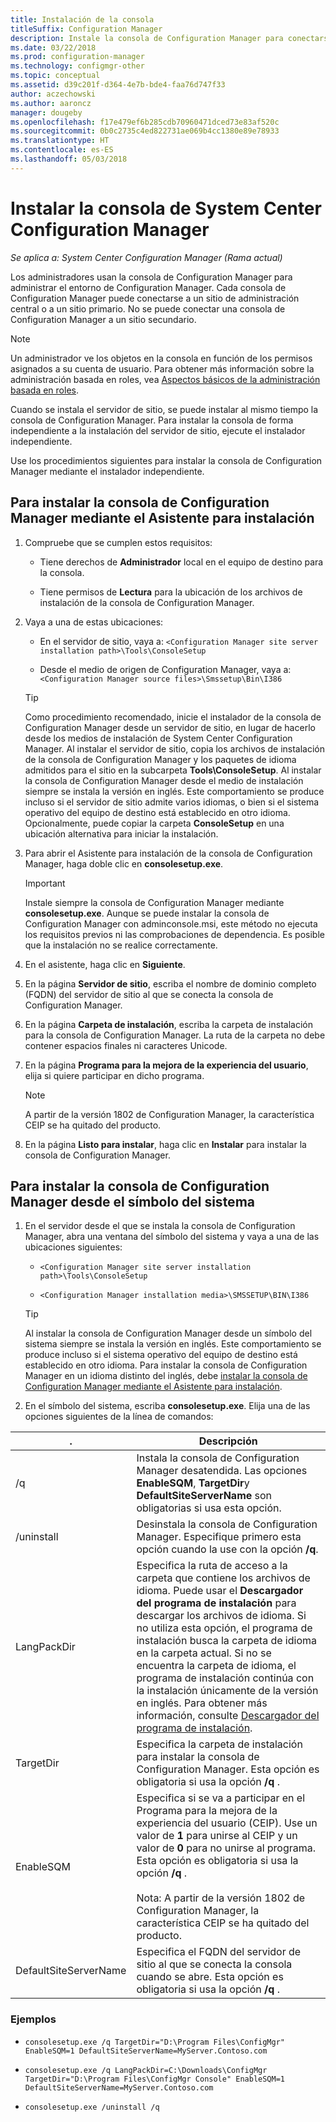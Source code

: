 ```yaml
---
title: Instalación de la consola
titleSuffix: Configuration Manager
description: Instale la consola de Configuration Manager para conectarse a un sitio de administración central o a un sitio primario.
ms.date: 03/22/2018
ms.prod: configuration-manager
ms.technology: configmgr-other
ms.topic: conceptual
ms.assetid: d39c201f-d364-4e7b-bde4-faa76d747f33
author: aczechowski
ms.author: aaroncz
manager: dougeby
ms.openlocfilehash: f17e479ef6b285cdb70960471dced73e83af520c
ms.sourcegitcommit: 0b0c2735c4ed822731ae069b4cc1380e89e78933
ms.translationtype: HT
ms.contentlocale: es-ES
ms.lasthandoff: 05/03/2018
---
```

# <a name="install-the-system-center-configuration-manager-console"></a>Instalar la consola de System Center Configuration Manager

*Se aplica a: System Center Configuration Manager (Rama actual)*

Los administradores usan la consola de Configuration Manager para administrar el entorno de Configuration Manager. Cada consola de Configuration Manager puede conectarse a un sitio de administración central o a un sitio primario. No se puede conectar una consola de Configuration Manager a un sitio secundario.

> [!NOTE]  
>  Un administrador ve los objetos en la consola en función de los permisos asignados a su cuenta de usuario. Para obtener más información sobre la administración basada en roles, vea [Aspectos básicos de la administración basada en roles](../../../../core/understand/fundamentals-of-role-based-administration.md).  

 Cuando se instala el servidor de sitio, se puede instalar al mismo tiempo la consola de Configuration Manager. Para instalar la consola de forma independiente a la instalación del servidor de sitio, ejecute el instalador independiente.  

 Use los procedimientos siguientes para instalar la consola de Configuration Manager mediante el instalador independiente.  

## <a name="to-install-the-configuration-manager-console-by-using-the-setup-wizard"></a>Para instalar la consola de Configuration Manager mediante el Asistente para instalación  

1.  Compruebe que se cumplen estos requisitos:  

    -  Tiene derechos de **Administrador** local en el equipo de destino para la consola.  

    -   Tiene permisos de **Lectura** para la ubicación de los archivos de instalación de la consola de Configuration Manager.  

2.  Vaya a una de estas ubicaciones:  

    -   En el servidor de sitio, vaya a: `<Configuration Manager site server installation path>\Tools\ConsoleSetup`  

    -   Desde el medio de origen de Configuration Manager, vaya a: `<Configuration Manager source files>\Smssetup\Bin\I386`  

    > [!TIP]  
    >  Como procedimiento recomendado, inicie el instalador de la consola de Configuration Manager desde un servidor de sitio, en lugar de hacerlo desde los medios de instalación de System Center Configuration Manager. Al instalar el servidor de sitio, copia los archivos de instalación de la consola de Configuration Manager y los paquetes de idioma admitidos para el sitio en la subcarpeta **Tools\ConsoleSetup**. Al instalar la consola de Configuration Manager desde el medio de instalación siempre se instala la versión en inglés. Este comportamiento se produce incluso si el servidor de sitio admite varios idiomas, o bien si el sistema operativo del equipo de destino está establecido en otro idioma. Opcionalmente, puede copiar la carpeta **ConsoleSetup** en una ubicación alternativa para iniciar la instalación.

3.  Para abrir el Asistente para instalación de la consola de Configuration Manager, haga doble clic en **consolesetup.exe**.  

    > [!IMPORTANT]  
    >  Instale siempre la consola de Configuration Manager mediante **consolesetup.exe**. Aunque se puede instalar la consola de Configuration Manager con adminconsole.msi, este método no ejecuta los requisitos previos ni las comprobaciones de dependencia. Es posible que la instalación no se realice correctamente.  

4.  En el asistente, haga clic en **Siguiente**.  

5.  En la página **Servidor de sitio**, escriba el nombre de dominio completo (FQDN) del servidor de sitio al que se conecta la consola de Configuration Manager.  

6.  En la página **Carpeta de instalación**, escriba la carpeta de instalación para la consola de Configuration Manager. La ruta de la carpeta no debe contener espacios finales ni caracteres Unicode.  

7.  En la página **Programa para la mejora de la experiencia del usuario**, elija si quiere participar en dicho programa.  
    > [!Note]  
    > A partir de la versión 1802 de Configuration Manager, la característica CEIP se ha quitado del producto.

8.  En la página **Listo para instalar**, haga clic en **Instalar** para instalar la consola de Configuration Manager.  



## <a name="to-install-the-configuration-manager-console-from-a-command-prompt"></a>Para instalar la consola de Configuration Manager desde el símbolo del sistema  

1.  En el servidor desde el que se instala la consola de Configuration Manager, abra una ventana del símbolo del sistema y vaya a una de las ubicaciones siguientes:  

    -   `<Configuration Manager site server installation path>\Tools\ConsoleSetup`  

    -   `<Configuration Manager installation media>\SMSSETUP\BIN\I386`  

    > [!TIP]  
    >  Al instalar la consola de Configuration Manager desde un símbolo del sistema siempre se instala la versión en inglés. Este comportamiento se produce incluso si el sistema operativo del equipo de destino está establecido en otro idioma. Para instalar la consola de Configuration Manager en un idioma distinto del inglés, debe [instalar la consola de Configuration Manager mediante el Asistente para instalación](#to-install-the-configuration-manager-console-by-using-the-setup-wizard).  

2.  En el símbolo del sistema, escriba **consolesetup.exe**. Elija una de las opciones siguientes de la línea de comandos:  

|  .     | Descripción     |
  |-------------|-------------|
  |/q|Instala la consola de Configuration Manager desatendida. Las opciones **EnableSQM**, **TargetDir**y **DefaultSiteServerName** son obligatorias si usa esta opción.|  
  |/uninstall|Desinstala la consola de Configuration Manager. Especifique primero esta opción cuando la use con la opción **/q**.|  
  |LangPackDir|Especifica la ruta de acceso a la carpeta que contiene los archivos de idioma. Puede usar el **Descargador del programa de instalación** para descargar los archivos de idioma. Si no utiliza esta opción, el programa de instalación busca la carpeta de idioma en la carpeta actual. Si no se encuentra la carpeta de idioma, el programa de instalación continúa con la instalación únicamente de la versión en inglés. Para obtener más información, consulte [Descargador del programa de instalación](setup-downloader.md).|  
  |TargetDir|Especifica la carpeta de instalación para instalar la consola de Configuration Manager. Esta opción es obligatoria si usa la opción **/q** .|  
  |EnableSQM|Especifica si se va a participar en el Programa para la mejora de la experiencia del usuario (CEIP). Use un valor de **1** para unirse al CEIP y un valor de **0** para no unirse al programa. Esta opción es obligatoria si usa la opción **/q** .</br></br>Nota: A partir de la versión 1802 de Configuration Manager, la característica CEIP se ha quitado del producto.|  
  |DefaultSiteServerName|Especifica el FQDN del servidor de sitio al que se conecta la consola cuando se abre. Esta opción es obligatoria si usa la opción **/q** .|  


  ### <a name="examples"></a>Ejemplos

  -  `consolesetup.exe /q TargetDir="D:\Program Files\ConfigMgr" EnableSQM=1 DefaultSiteServerName=MyServer.Contoso.com`  

  -  `consolesetup.exe /q LangPackDir=C:\Downloads\ConfigMgr TargetDir="D:\Program Files\ConfigMgr Console" EnableSQM=1 DefaultSiteServerName=MyServer.Contoso.com`  

  -  `consolesetup.exe /uninstall /q`  
